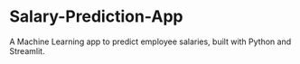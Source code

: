 # Salary-Prediction-App
A Machine Learning app to predict employee salaries, built with Python and Streamlit.

